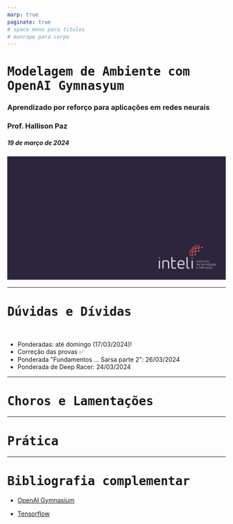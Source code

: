 ```yaml
---
marp: true
paginate: true
# space mono para titulos
# manrope para corpo 
---
```


<style>
    section {
        font-family: "Manrope", Arial;
    }
    h1, h2 {
        font-family: "Space Mono", monospace;
    }
</style>


<!-- _class: invert -->
<!-- _paginate: false -->

# Modelagem de Ambiente com OpenAI Gymnasyum

### Aprendizado por reforço para aplicações em redes neurais

### Prof. Hallison Paz

##### 19 de março de 2024

![bg](styles/bg_inteli_04.jpeg)


---

<!-- _class: invert -->
<!-- _paginate: false -->

# Dúvidas e Dívidas

<br/>

- Ponderadas: até domingo (17/03/2024)!
- Correção das provas ✅
- Ponderada "Fundamentos ... Sarsa parte 2": 26/03/2024
- Ponderada de Deep Racer: 24/03/2024

---

<!-- _class: invert -->
<!-- _paginate: false -->

# Choros e Lamentações

---

# Prática

<!-- _footer: código no [Google Colab](https://colab.research.google.com/github/hallpaz/drl/blob/main/notebooks/pratica_gymnasium.ipynb) -->

---

<!-- _class: invert -->
<!-- _backgroundColor: #2d253f-->
<!-- _paginate: false -->

# Bibliografia complementar

- [OpenAI Gymnasium](https://gymnasium.farama.org/)

- [Tensorflow](https://www.tensorflow.org/?hl=pt-br)
